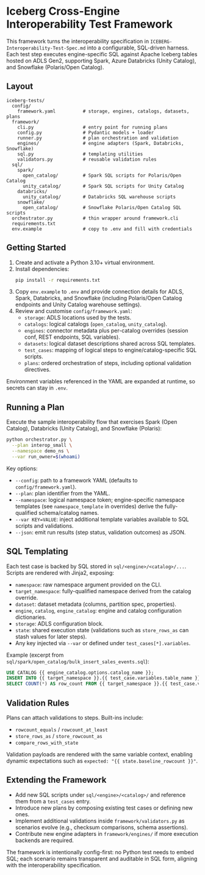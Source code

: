 # Iceberg Cross-Engine Interoperability Test Framework

This framework turns the interoperability specification in `ICEBERG-Interoperability-Test-Spec.md` into a configurable, SQL-driven harness. Each test step executes engine-specific SQL against Apache Iceberg tables hosted on ADLS Gen2, supporting Spark, Azure Databricks (Unity Catalog), and Snowflake (Polaris/Open Catalog).

## Layout
```
iceberg-tests/
  config/
    framework.yaml          # storage, engines, catalogs, datasets, plans
  framework/
    cli.py                  # entry point for running plans
    config.py               # Pydantic models + loader
    runner.py               # plan orchestration and validation
    engines/                # engine adapters (Spark, Databricks, Snowflake)
    sql.py                  # templating utilities
    validators.py           # reusable validation rules
  sql/
    spark/
      open_catalog/         # Spark SQL scripts for Polaris/Open Catalog
      unity_catalog/        # Spark SQL scripts for Unity Catalog
    databricks/
      unity_catalog/        # Databricks SQL warehouse scripts
    snowflake/
      open_catalog/         # Snowflake Polaris/Open Catalog SQL scripts
  orchestrator.py           # thin wrapper around framework.cli
  requirements.txt
  env.example               # copy to .env and fill with credentials
```

## Getting Started
1. Create and activate a Python 3.10+ virtual environment.
2. Install dependencies:
   ```bash
   pip install -r requirements.txt
   ```
3. Copy `env.example` to `.env` and provide connection details for ADLS, Spark, Databricks, and Snowflake (including Polaris/Open Catalog endpoints and Unity Catalog warehouse settings).
4. Review and customise `config/framework.yaml`:
   - `storage`: ADLS locations used by the tests.
   - `catalogs`: logical catalogs (`open_catalog`, `unity_catalog`).
   - `engines`: connector metadata plus per-catalog overrides (session conf, REST endpoints, SQL variables).
   - `datasets`: logical dataset descriptions shared across SQL templates.
   - `test_cases`: mapping of logical steps to engine/catalog-specific SQL scripts.
   - `plans`: ordered orchestration of steps, including optional validation directives.

Environment variables referenced in the YAML are expanded at runtime, so secrets can stay in `.env`.

## Running a Plan
Execute the sample interoperability flow that exercises Spark (Open Catalog), Databricks (Unity Catalog), and Snowflake (Polaris):
```bash
python orchestrator.py \
  --plan interop_small \
  --namespace demo_ns \
  --var run_owner=$(whoami)
```

Key options:
- `--config`: path to a framework YAML (defaults to `config/framework.yaml`).
- `--plan`: plan identifier from the YAML.
- `--namespace`: logical namespace token; engine-specific namespace templates (see `namespace_template` in overrides) derive the fully-qualified schema/catalog names.
- `--var KEY=VALUE`: inject additional template variables available to SQL scripts and validations.
- `--json`: emit run results (step status, validation outcomes) as JSON.

## SQL Templating
Each test case is backed by SQL stored in `sql/<engine>/<catalog>/...`. Scripts are rendered with Jinja2, exposing:
- `namespace`: raw namespace argument provided on the CLI.
- `target_namespace`: fully-qualified namespace derived from the catalog override.
- `dataset`: dataset metadata (columns, partition spec, properties).
- `engine`, `catalog`, `engine_catalog`: engine and catalog configuration dictionaries.
- `storage`: ADLS configuration block.
- `state`: shared execution state (validations such as `store_rows_as` can stash values for later steps).
- Any key injected via `--var` or defined under `test_cases[*].variables`.

Example (excerpt from `sql/spark/open_catalog/bulk_insert_sales_events.sql`):
```sql
USE CATALOG {{ engine_catalog.options.catalog_name }};
INSERT INTO {{ target_namespace }}.{{ test_case.variables.table_name }} VALUES (...);
SELECT COUNT(*) AS row_count FROM {{ target_namespace }}.{{ test_case.variables.table_name }};
```

## Validation Rules
Plans can attach validations to steps. Built-ins include:
- `rowcount_equals` / `rowcount_at_least`
- `store_rows_as` / `store_rowcount_as`
- `compare_rows_with_state`

Validation payloads are rendered with the same variable context, enabling dynamic expectations such as `expected: "{{ state.baseline_rowcount }}"`.

## Extending the Framework
- Add new SQL scripts under `sql/<engine>/<catalog>/` and reference them from a `test_cases` entry.
- Introduce new plans by composing existing test cases or defining new ones.
- Implement additional validations inside `framework/validators.py` as scenarios evolve (e.g., checksum comparisons, schema assertions).
- Contribute new engine adapters in `framework/engines/` if more execution backends are required.

The framework is intentionally config-first: no Python test needs to embed SQL; each scenario remains transparent and auditable in SQL form, aligning with the interoperability specification.
